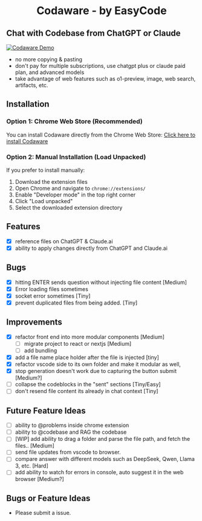 <h1 align="center"><br>Codaware - by EasyCode<br></h1>

## Chat with Codebase from ChatGPT or Claude

[![Codaware Demo](https://img.youtube.com/vi/WFo2guwa8bY/maxresdefault.jpg)](https://youtu.be/WFo2guwa8bY)

- no more copying & pasting
- don't pay for multiple subscriptions, use chatgpt plus or claude paid plan, and advanced models
- take advantage of web features such as o1-preview, image, web search, artifacts, etc.

## Installation

### Option 1: Chrome Web Store (Recommended)
You can install Codaware directly from the Chrome Web Store:
[Click here to install Codaware](https://chromewebstore.google.com/detail/codaware-by-easycode/mmelffgafmcppjiecckdlmgbbdcgmkdg?hl=en)

### Option 2: Manual Installation (Load Unpacked)
If you prefer to install manually:
1. Download the extension files
2. Open Chrome and navigate to `chrome://extensions/`
3. Enable "Developer mode" in the top right corner
4. Click "Load unpacked"
5. Select the downloaded extension directory

## Features
- [x] reference files on ChatGPT & Claude.ai
- [x] ability to apply changes directly from ChatGPT and Claude.ai

## Bugs
- [x] hitting ENTER sends question without injecting file content [Medium]
- [x] Error loading files sometimes
- [x] socket error sometimes [Tiny]
- [x] prevent duplicated files from being added.  [Tiny]

## Improvements
- [x] refactor front end into more modular components [Medium]
  - [ ] migrate project to react or nextjs [Medium]
  - [ ] add bundling 
- [x] add a file name place holder after the file is injected [tiny]
- [x] refactor vscode side to its own folder and make it modular as well, 
- [x] stop generation doesn't work due to capturing the button submit [Medium?]
- [ ] collapse the codeblocks in the "sent" sections [Tiny/Easy]
- [ ] don't resend file content its already in chat context [Tiny]

## Future Feature Ideas
- [ ] ability to @problems inside chrome extension
- [ ] ability to @codebase and RAG the codebase
- [ ] [WIP] add ability to drag a folder and parse the file path, and fetch the files.. [Medium]
- [ ] send file updates from vscode to browser.
- [ ] compare answer with different models such as DeepSeek, Qwen, Llama 3, etc. [Hard]
- [ ] add ability to watch for errors in console, auto suggest it in the web browser [Medium?]

## Bugs or Feature Ideas
- Please submit a issue. 